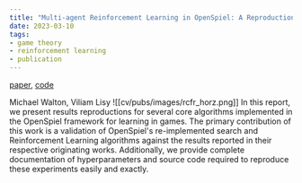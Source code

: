 ```yaml
---
title: "Multi-agent Reinforcement Learning in OpenSpiel: A Reproduction Report"
date: 2023-03-10
tags:
- game theory
- reinforcement learning
- publication
---
```

[paper](https://scholar.google.com/citations?view_op=view_citation&hl=en&user=TTEHCqUAAAAJ&citation_for_view=TTEHCqUAAAAJ:_FxGoFyzp5QC), [code](https://github.com/aicenter/openspiel_reproductions)

Michael Walton, Viliam Lisy
![[cv/pubs/images/rcfr_horz.png]]
In this report, we present results reproductions for several core algorithms implemented in the OpenSpiel framework for learning in games. The primary contribution of this work is a validation of OpenSpiel's re-implemented search and Reinforcement Learning algorithms against the results reported in their respective originating works. Additionally, we provide complete documentation of hyperparameters and source code required to reproduce these experiments easily and exactly.